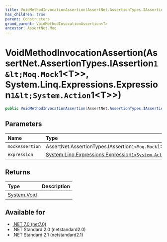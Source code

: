 ```yaml
---
title: VoidMethodInvocationAssertion(AssertNet.AssertionTypes.IAssertion`1<Moq.Mock`1<T>>, System.Linq.Expressions.Expression`1<System.Action`1<T>>)
has_children: true
parent: Constructors
grand_parent: VoidMethodInvocationAssertion<T>
ancestor: AssertNet.Moq
---
```

# VoidMethodInvocationAssertion(AssertNet.AssertionTypes.IAssertion`1&lt;Moq.Mock`1&lt;T&gt;&gt;, System.Linq.Expressions.Expression`1&lt;System.Action`1&lt;T&gt;&gt;)

```csharp
public VoidMethodInvocationAssertion(AssertNet.AssertionTypes.IAssertion`1<Moq.Mock`1<T>> mockAssertion, System.Linq.Expressions.Expression`1<System.Action`1<T>> expression);
```

## Parameters
|Name|Type|Description|
|:-|:-|:-|
|`mockAssertion`|AssertNet.AssertionTypes.IAssertion`1<Moq.Mock`1<T>>||
|`expression`|[System.Linq.Expressions.Expression`1<System.Action`1<T>>](https://learn.microsoft.com/en-us/dotnet/api/system.linq.expressions.expression-1<system.action-1<t>>)||

## Returns
|Type|Description|
|:-|:-|
|[System.Void](https://learn.microsoft.com/en-us/dotnet/api/system.void)||

## Available for
- [.NET 7.0 (net7.0)](https://versionsof.net/core/7.0/)
- .NET Standard 2.0 (netstandard2.0)
- .NET Standard 2.1 (netstandard2.1)
